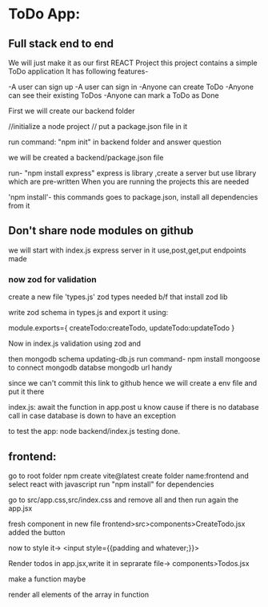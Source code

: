 # ToDo App:
## Full stack end to end

We will just make it as our first REACT Project
this project contains a simple ToDo application
It has following features-

-A user can sign up
-A user can sign in
-Anyone can create ToDo
-Anyone can see their existing ToDos
-Anyone can mark a ToDo as Done

First we will create our backend folder

//initialize a node project
// put a package.json file in it

run command: "npm init" in backend folder and answer question

we will be created a backend/package.json file

run- "npm install express"
express is library ,create a server but use library which are pre-written
When you are running the projects this are needed

'npm install'- this commands goes to package.json, install all dependencies from it

## Don't share node modules on github

we will start with index.js
express server in it
use,post,get,put endpoints made


### now zod for validation
create a new file 'types.js'
zod types needed
b/f that install zod lib

write zod schema in types.js and export it using:

module.exports={
    createTodo:createTodo,
    updateTodo:updateTodo
}

Now in index.js
validation using zod and 

then mongodb schema updating-db.js
run command- npm install mongoose
to connect mongodb databse
mongodb url handy

since we can't commit this link to github hence we will create a env file and put it there

index.js:
await the function in app.post
u know cause if there is no database call in case database is down
to have an exception

to test the app: node backend/index.js
testing done.

## frontend:
go to root folder
npm create vite@latest
create folder name:frontend and select react with javascript
run "npm install" for dependencies

go to src/app.css,src/index.css and remove all and then run again the app.jsx

fresh component in new file
frontend>src>components>CreateTodo.jsx
added the button

now to style it->
<input style={{padding and whatever;}}>

Render todos in app.jsx,write it in seprarate file-> components>Todos.jsx

make a function maybe

render all elements of the array in function
